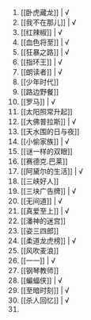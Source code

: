 1. [[卧虎藏龙]] | √
2. [[我不在那儿]] | √ 
3. [[红辣椒]] | √
4. [[血色将至]] | √
5. [[狂暴之路]] | √ 
6. [[指环王]] | √
7. [[朗读者]] | √
8. [[少年时代]]
9. [[路边野餐]]
10. [[罗马]] | √
11. [[太阳照常升起]]
12. [[大佛普拉斯]] | √
13. [[天水围的日与夜]]
14. [[小偷家族]] | √
15. [[谜一样的双眼]]
16. [[赛德克.巴莱]]
17. [[阿黛尔的生活]] | √
18. [[三峡好人]]
19. [[三块广告牌]] | √ 
20. [[无间道]] | √ 
21. [[真爱至上]] | √ 
22. [[潘神的迷宫]]
23. [[姿三四郎]]
24. [[柔道龙虎榜]] | √ 
25. [[风吹麦浪]]
26. [[一一]] | √ 
27. [[钢琴教师]]
28. [[蝙蝠侠]] | √ 
29. [[至暗时刻]] | √
30. [[杀人回忆]] | √ 
31. 
